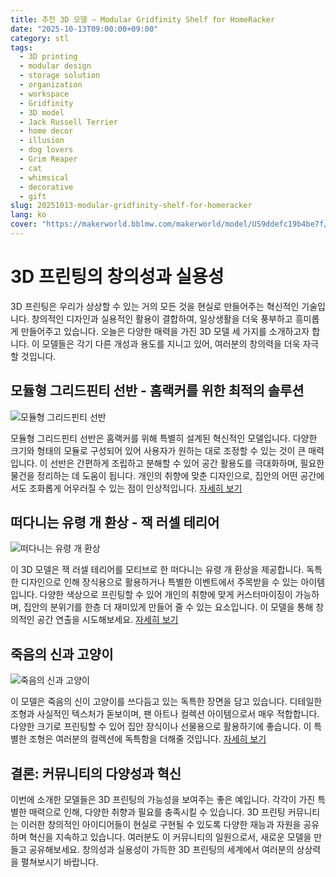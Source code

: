 ```yaml
---
title: 추천 3D 모델 – Modular Gridfinity Shelf for HomeRacker
date: "2025-10-13T09:00:00+09:00"
category: stl
tags:
  - 3D printing
  - modular design
  - storage solution
  - organization
  - workspace
  - Gridfinity
  - 3D model
  - Jack Russell Terrier
  - home decor
  - illusion
  - dog lovers
  - Grim Reaper
  - cat
  - whimsical
  - decorative
  - gift
slug: 20251013-modular-gridfinity-shelf-for-homeracker
lang: ko
cover: "https://makerworld.bblmw.com/makerworld/model/US9ddefc19b4be7f/design/2025-10-13_75fbcc66cc9838.gif"
---
```


# 3D 프린팅의 창의성과 실용성

3D 프린팅은 우리가 상상할 수 있는 거의 모든 것을 현실로 만들어주는 혁신적인 기술입니다. 창의적인 디자인과 실용적인 활용이 결합하여, 일상생활을 더욱 풍부하고 흥미롭게 만들어주고 있습니다. 오늘은 다양한 매력을 가진 3D 모델 세 가지를 소개하고자 합니다. 이 모델들은 각기 다른 개성과 용도를 지니고 있어, 여러분의 창의력을 더욱 자극할 것입니다.

## 모듈형 그리드핀티 선반 - 홈랙커를 위한 최적의 솔루션

![모듈형 그리드핀티 선반](https://makerworld.bblmw.com/makerworld/model/US9ddefc19b4be7f/design/2025-10-13_75fbcc66cc9838.gif)

모듈형 그리드핀티 선반은 홈랙커를 위해 특별히 설계된 혁신적인 모델입니다. 다양한 크기와 형태의 모듈로 구성되어 있어 사용자가 원하는 대로 조정할 수 있는 것이 큰 매력입니다. 이 선반은 간편하게 조립하고 분해할 수 있어 공간 활용도를 극대화하며, 필요한 물건을 정리하는 데 도움이 됩니다. 개인의 취향에 맞춘 디자인으로, 집안의 어떤 공간에서도 조화롭게 어우러질 수 있는 점이 인상적입니다. [자세히 보기](https://makerworld.com/en/models/1885218-modular-gridfinity-shelf-for-homeracker)

## 떠다니는 유령 개 환상 - 잭 러셀 테리어

![떠다니는 유령 개 환상](https://makerworld.bblmw.com/makerworld/model/USdfc8cb5d2c41eb/design/2025-10-13_011bd10d47a628.jpg)

이 3D 모델은 잭 러셀 테리어를 모티브로 한 떠다니는 유령 개 환상을 제공합니다. 독특한 디자인으로 인해 장식용으로 활용하거나 특별한 이벤트에서 주목받을 수 있는 아이템입니다. 다양한 색상으로 프린팅할 수 있어 개인의 취향에 맞게 커스터마이징이 가능하며, 집안의 분위기를 한층 더 재미있게 만들어 줄 수 있는 요소입니다. 이 모델을 통해 창의적인 공간 연출을 시도해보세요. [자세히 보기](https://makerworld.com/en/models/1885488-floating-ghost-dog-illusion-jack-russell-terrier)

## 죽음의 신과 고양이

![죽음의 신과 고양이](https://makerworld.bblmw.com/makerworld/model/USa9080d295aa5dd/design/2025-10-13_4433e6ee8525f.jpg)

이 모델은 죽음의 신이 고양이를 쓰다듬고 있는 독특한 장면을 담고 있습니다. 디테일한 조형과 사실적인 텍스처가 돋보이며, 팬 아트나 컬렉션 아이템으로서 매우 적합합니다. 다양한 크기로 프린팅할 수 있어 집안 장식이나 선물용으로 활용하기에 좋습니다. 이 특별한 조형은 여러분의 컬렉션에 독특함을 더해줄 것입니다. [자세히 보기](https://makerworld.com/en/models/1886161-death-petting-cat)

## 결론: 커뮤니티의 다양성과 혁신

이번에 소개한 모델들은 3D 프린팅의 가능성을 보여주는 좋은 예입니다. 각각이 가진 특별한 매력으로 인해, 다양한 취향과 필요를 충족시킬 수 있습니다. 3D 프린팅 커뮤니티는 이러한 창의적인 아이디어들이 현실로 구현될 수 있도록 다양한 재능과 자원을 공유하며 혁신을 지속하고 있습니다. 여러분도 이 커뮤니티의 일원으로서, 새로운 모델을 만들고 공유해보세요. 창의성과 실용성이 가득한 3D 프린팅의 세계에서 여러분의 상상력을 펼쳐보시기 바랍니다.